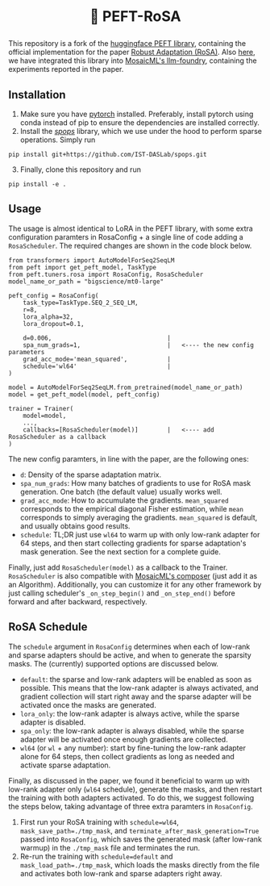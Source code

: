 <!---
Copyright 2023 The HuggingFace Team. All rights reserved.

Licensed under the Apache License, Version 2.0 (the "License");
you may not use this file except in compliance with the License.
You may obtain a copy of the License at

    http://www.apache.org/licenses/LICENSE-2.0

Unless required by applicable law or agreed to in writing, software
distributed under the License is distributed on an "AS IS" BASIS,
WITHOUT WARRANTIES OR CONDITIONS OF ANY KIND, either express or implied.
See the License for the specific language governing permissions and
limitations under the License.
-->

<h1 align="center"> <p>🤗 PEFT-RoSA</p></h1>

This repository is a fork of the [huggingface PEFT library](https://github.com/huggingface/peft), containing the official implementation for the paper [Robust Adaptation (RoSA)](https://arxiv.org/abs/2401.04679). Also [here](https://github.com/IST-DASLab/RoSA), we have integrated this library into [MosaicML's llm-foundry](https://github.com/mosaicml/llm-foundry), containing the experiments reported in the paper. 

## Installation
1. Make sure you have [pytorch](https://pytorch.org/) installed. Preferably, install pytorch using conda instead of pip to ensure the dependencies are installed correctly.
2. Install the [*spops*](https://github.com/IST-DASLab/spops) library, which we use under the hood to perform sparse operations. Simply run 
```
pip install git+https://github.com/IST-DASLab/spops.git
```

3. Finally, clone this repository and run 
```
pip install -e .
```

## Usage
The usage is almost identical to LoRA in the PEFT library, with some extra configuration paramters in RosaConfig + a single line of code adding a `RosaScheduler`. The required changes are shown in the code block below.

```
from transformers import AutoModelForSeq2SeqLM
from peft import get_peft_model, TaskType
from peft.tuners.rosa import RosaConfig, RosaScheduler
model_name_or_path = "bigscience/mt0-large"

peft_config = RosaConfig(
    task_type=TaskType.SEQ_2_SEQ_LM,
    r=8,
    lora_alpha=32,
    lora_dropout=0.1,

    d=0.006,                                |
    spa_num_grads=1,                        |   <---- the new config parameters 
    grad_acc_mode='mean_squared',           |
    schedule='wl64'                         |
)

model = AutoModelForSeq2SeqLM.from_pretrained(model_name_or_path)
model = get_peft_model(model, peft_config)

trainer = Trainer(
    model=model,
    ...,
    callbacks=[RosaScheduler(model)]        |   <---- add RosaScheduler as a callback
)
```

The new config paramters, in line with the paper, are the following ones:
- `d`: Density of the sparse adaptation matrix. 
- `spa_num_grads`: How many batches of gradients to use for RoSA mask generation. One batch (the default value) usually works well.
- `grad_acc_mode`: How to accumulate the gradients. `mean_squared` corresponds to the empirical diagonal Fisher estimation, while `mean` corresponds to simply averaging the gradients. `mean_squared` is default, and usually obtains good results.
- `schedule`: TL;DR just use `wl64` to warm up with only low-rank adapter for 64 steps, and then start collecting gradients for sparse adaptation's mask generation. See the next section for a complete guide.


Finally, just add `RosaScheduler(model)` as a callback to the Trainer. `RosaScheduler` is also compatible with [MosaicML's composer](https://github.com/mosaicml/composer) (just add it as an Algorithm). Additionally, you can customize it for any other framework by just calling scheduler's `_on_step_begin()` and `_on_step_end()` before forward and after backward, respectively.


## RoSA Schedule
The `schedule` argument in `RosaConfig` determines when each of low-rank and sparse adapters should be active, and when to generate the sparsity masks. The (currently) supported options are discussed below.

- `default`: the sparse and low-rank adapters will be enabled as soon as possible. This means that the low-rank adapter is always activated, and gradient collection will start right away and the sparse adapter will be activated once the masks are generated.
- `lora_only`: the low-rank adapter is always active, while the sparse adapter is disabled.
- `spa_only`: the low-rank adapter is always disabled, while the sparse adapter will be activated once enough gradients are collected.
- `wl64` (or `wl` + any number): start by fine-tuning the low-rank adapter alone for 64 steps, then collect gradients as long as needed and activate sparse adaptation.

Finally, as discussed in the paper, we found it beneficial to warm up with low-rank adapter only (`wl64` schedule), generate the masks, and then restart the training with both adapters activated. To do this, we suggest following the steps below, taking advantage of three extra paramters in `RosaConfig`.

1. First run your RoSA training with `schedule=wl64`, `mask_save_path=./tmp_mask`, and `terminate_after_mask_generation=True` passed into `RosaConfig`, which saves the generated mask (after low-rank warmup) in the `./tmp_mask` file and terminates the run.
2. Re-run the training with `schedule=default` and `mask_load_path=./tmp_mask`, which loads the masks directly from the file and activates both low-rank and sparse adapters right away.
